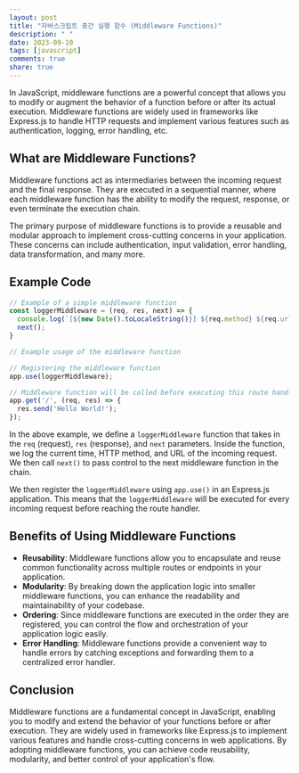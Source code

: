 ```yaml
---
layout: post
title: "자바스크립트 중간 실행 함수 (Middleware Functions)"
description: " "
date: 2023-09-10
tags: [javascript]
comments: true
share: true
---
```


In JavaScript, middleware functions are a powerful concept that allows you to modify or augment the behavior of a function before or after its actual execution. Middleware functions are widely used in frameworks like Express.js to handle HTTP requests and implement various features such as authentication, logging, error handling, etc. 

## What are Middleware Functions?

Middleware functions act as intermediaries between the incoming request and the final response. They are executed in a sequential manner, where each middleware function has the ability to modify the request, response, or even terminate the execution chain.

The primary purpose of middleware functions is to provide a reusable and modular approach to implement cross-cutting concerns in your application. These concerns can include authentication, input validation, error handling, data transformation, and many more.

## Example Code

```javascript
// Example of a simple middleware function
const loggerMiddleware = (req, res, next) => {
  console.log(`[${new Date().toLocaleString()}] ${req.method} ${req.url}`);
  next();
}

// Example usage of the middleware function

// Registering the middleware function
app.use(loggerMiddleware);

// Middleware function will be called before executing this route handler
app.get('/', (req, res) => {
  res.send('Hello World!');
});

```

In the above example, we define a `loggerMiddleware` function that takes in the `req` (request), `res` (response), and `next` parameters. Inside the function, we log the current time, HTTP method, and URL of the incoming request. We then call `next()` to pass control to the next middleware function in the chain.

We then register the `loggerMiddleware` using `app.use()` in an Express.js application. This means that the `loggerMiddleware` will be executed for every incoming request before reaching the route handler.

## Benefits of Using Middleware Functions

- **Reusability**: Middleware functions allow you to encapsulate and reuse common functionality across multiple routes or endpoints in your application.
- **Modularity**: By breaking down the application logic into smaller middleware functions, you can enhance the readability and maintainability of your codebase.
- **Ordering**: Since middleware functions are executed in the order they are registered, you can control the flow and orchestration of your application logic easily.
- **Error Handling**: Middleware functions provide a convenient way to handle errors by catching exceptions and forwarding them to a centralized error handler.

## Conclusion

Middleware functions are a fundamental concept in JavaScript, enabling you to modify and extend the behavior of your functions before or after execution. They are widely used in frameworks like Express.js to implement various features and handle cross-cutting concerns in web applications. By adopting middleware functions, you can achieve code reusability, modularity, and better control of your application's flow.